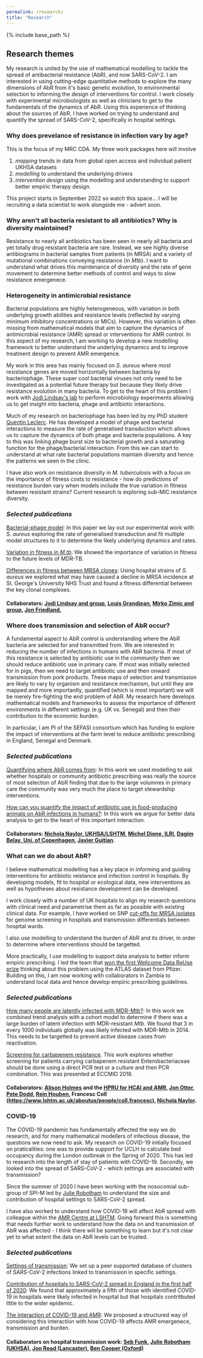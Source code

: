 ```yaml
---
permalink: /research/
title: "Research"
---
```


{% include base_path %}

## Research themes

My research is united by the use of mathematical modelling to tackle the spread of antibacterial resistance (AbR), and now SARS-CoV-2. I am interested in using cutting-edge quantitative methods to explore the many dimensions of AbR from it's basic genetic evolution, to environmental selection to informing the design of interventions for control. I work closely with experimental microbiologists as well as clinicians to get to the fundamentals of the dynamics of AbR. Using this experience of thinking about the sources of AbR, I have worked on trying to understand and quantify the spread of SARS-CoV-2, specifically in hospital settings.  

### Why does prevelance of resistance in infection vary by age? 

This is the focus of my MRC CDA. My three work packages here will involve 

1. *mapping* trends in data from global open access and individual patient UKHSA datasets
2. *modelling* to understand the underlying drivers 
3. *intervention design* using the modelling and understanding to support better empiric therapy design.
 
This project starts in September 2022 so watch this space... I will be recruiting a data scientist to work alongside me - advert soon. 

### Why aren't all bacteria resistant to all antibiotics? Why is diversity maintained? 

Resistance to nearly all antibiotics has been seen in nearly all bacteria and yet totally drug resistant bacteria are rare. Instead, we see highly diverse antibiograms in bacterial samples from patients (in MRSA) and a variety of mutational combinations conveying resistance (in *Mtb*). I want to understand what drives this maintenance of diversity and the rate of gene movement to determine better methods of control and ways to slow resistance emergenece. 

### Heterogeneity in antimicrobial resistance

Bacterial populations are highly heterogeneous, with variation in both
underlying growth abilities and resistance levels (reflected by varying
minimum inhibitory concentrations or MICs). However, this variation is
often missing from mathematical models that aim to capture the dynamics
of antimicrobial resistance (AMR) spread or interventions for AMR
control. In this aspect of my research, I am working to develop a new modelling
framework to better understand the underlying dynamics and to improve
treatment design to prevent AMR emergence. 


My work in this area has mainly focused on *S. aureus* where most resistance genes are moved horizontally between bacteria by bacteriophage. These super cool bacterial viruses not only need to be investigated as a potential future therapy but because they likely drive resistance evolution in many bacteria. To get to the heart of this problem I work with [Jodi Lindsay's lab](https://www.sgul.ac.uk/research-profiles-a-z/jodi-lindsay) to perform microbiology experiments allowing us to get insight into bacteria, phage and antibiotic interactions. 

Much of my research on bacteriophage has been led by my PhD student [Quentin Leclerc](https://scholar.google.com/citations?user=oSDPjWIAAAAJ&hl=en). He has developed a model of phage and bacterial interactions to measure the rate of generalised transduction which allows us to capture the dynamics of both phage and bacteria populations. A key to this was linking phage burst size to bacterial growth and a saturating function for the phage/bacterial interaction. From this we can start to understand at what rate bacterial populations maintain diversity and hence the patterns we seen in the clinic. 

I have also work on resistance diversity in *M. tuberculosis* with a focus on the importance of fitness costs to resistance - how do predictions of resistance burden vary when models include the true variation in fitness between resistant strains? Current research is exploring sub-MIC resistance diversity. 

### *Selected publications*
[Bacterial-phage model](https://journals.asm.org/doi/full/10.1128/msystems.00135-22): In this paper we lay out our experimental work with *S. aureus* exploring the rate of generalised transduction and fit multiple model structures to it to determine the likely underlying dynamics and rates. 

[Variation in fitness in *M.tb*](https://www.ncbi.nlm.nih.gov/pmc/articles/PMC4583567/): We showed the importance of variation in fitness to the future levels of MDR-TB. 

[Differences in fitness between MRSA clones](https://www.ncbi.nlm.nih.gov/pubmed/22761331): Using hospital strains of *S. aureus* we explored what may have caused a decline in MRSA incidence at St. George's University NHS Trust and found a fitness differential between the key clonal complexes.

#### Collaborators: [Jodi Lindsay and group](https://www.sgul.ac.uk/research-profiles-a-z/jodi-lindsay), [Louis Grandjean](https://www.researchgate.net/profile/Louis_Grandjean2-UCL), [Mirko Zimic and group](http://www.upch.edu.pe/vrinve/investigacion/lbbm-gbi), [Jon Friedland](http://www.imperial.ac.uk/people/j.friedland), 

### Where does transmission and selection of AbR occur? 

A fundamental aspect to AbR control is understanding where the AbR bacteria are selected for and transmitted from. We are interested in reducing the number of infections in humans with AbR bacteria. If most of this resistance is selected by antibiotic use in the community then we should reduce antibiotic use in primary care. If most was initially selected for in pigs, then we need to target antibiotic use and then onward transmission from pork products. These maps of selection and transmission are likely to vary by organism and resistance mechanism, but until they are mapped and more importantly, quantified (which is most important) we will be merely fire-fighting the end problem of AbR. My research here develops mathematical models and frameworks to assess the importance of different environments in different settings (e.g. UK vs. Senegal) and then their contribution to the economic burden. 

In particular, I am PI of the SEFASI consortium which has funding to explore the impact of interventions at the farm level to reduce antibiotic prescribing in England, Senegal and Denmark. 

### *Selected publications*
[Quantifying where AbR comes from](https://bmcmedicine.biomedcentral.com/articles/10.1186/s12916-018-1121-8): In this work we used modelling to ask whether hospitals or community antibiotic prescribing was really the source of most selection of AbR finding that due to the large volumnes in primary care the community was very much the place to target stewardship interventions. 

[How can you quantify the impact of antibiotic use in food-producing animals on AbR infections in humans?](https://www.mdpi.com/2079-6382/11/1/66): In this work we argue for better data analysis to get to the heart of this important interaction.

#### Collaborators: [Nichola Naylor, UKHSA/LSHTM](https://www.lshtm.ac.uk/aboutus/people/naylor.nichola), [Michel Dione, ILRI](https://www.ilri.org/people/michel-mainack-dione), [Dagim Belay, Uni. of Copenhagen](https://ifro.ku.dk/english/staff/?pure=en/persons/419281), [Javier Guitian](https://www.rvc.ac.uk/about/our-people/javier-guitian). 


### What can we do about AbR? 

I believe mathematical modelling has a key place in informing and guiding interventions for antibiotic reistance and infection control in hospitals. By developing models, fit to hospital or ecological data, new interventions as well as hypotheses about resistance development can be developed. 

I work closely with a number of UK hospitals to align my research questions with clinical need and parametrise them as far as possible with existing clinical data. For example, I have worked on SNP [cut-offs for MRSA isolates](https://www.sciencedirect.com/science/article/pii/S266652472030149X) for genome screening in hospitals and transmission differentials between hospital wards. 

I also use modelling to understand the burden of AbR and its driver, in order to determine where interventions should be targetted.  

More practically, I use modelling to support data analysis to better inform empiric prescribing. I led the team that [won the first Wellcome Data ReUse prize](https://www.lshtm.ac.uk/research/centres/amr/news/84291/wellcome-data-re-use-prize-amr-surveillance) thinking about this problem using the ATLAS dataset from Pfizer. Building on this, I am now working with collaborators in Zambia to understand local data and hence develop empiric prescribing guidelines. 

### *Selected publications*

[How many people are latently infected with MDR-Mtb?](https://www.sciencedirect.com/science/article/pii/S147330991930307X): In this work we combined trend analysis with a cohort model to determine if there was a large burden of latent infection with MDR-resistant *Mtb*. We found that 3 in every 1000 individuals globally was likely infected with MDR-Mtb in 2014. This needs to be targetted to prevent active disease cases from reactivation. 

[Screening for carbapenem resistance](https://www.ncbi.nlm.nih.gov/pmc/articles/PMC6094916/). This work explores whether screening for patients carrying carbapenem resistant Enterobacteriaceae should be done using a direct PCR test or a culture and then PCR combination. This was presented at ECCMID 2018.

#### Collaborators: [Alison Holmes](https://www.imperial.ac.uk/people/alison.holmes) and the [HPRU for HCAI and AMR](https://www.imperial.ac.uk/medicine/hpru-amr), [Jon Otter](https://www.imperial.ac.uk/people/j.otter), [Pete Dodd](https://www.sheffield.ac.uk/scharr/people/staff/pete-dodd), [Rein Houben](https://www.lshtm.ac.uk/aboutus/people/houben.rein), Francesc Coll (https://www.lshtm.ac.uk/aboutus/people/coll.francesc), [Nichola Naylor](https://www.lshtm.ac.uk/aboutus/people/naylor.nichola). 


### COVID-19

The COVID-19 pandemic has fundamentally affected the way we do research, and for many mathematical modellers of infectious disease, the questions we now need to ask. My research on COVID-19 initially focused on praticalities: one was to provide support for UCLH to calculate bed occupancy during the London outbreak in the Spring of 2020. This has led to research into the length of stay of patients with COVID-19. Secondly, we looked into the spread of SARS-CoV-2 - which settings are associated with transmission? 

Since the summer of 2020 I have been working with the nosocomial sub-group of SPI-M led by [Julie Robotham](https://www.imperial.ac.uk/people/j.robotham) to understand the size and contribution of hospital settings to SARS-CoV-2 spread. 

I have also worked to understand how COVID-19 will affect AbR spread with colleague within the [AMR Centre at LSHTM](https://www.lshtm.ac.uk/research/centres/amr). Going forward this is something that needs further work to understand how the data on and transmission of AbR was affected - I think there will be something to learn but it's not clear yet to what extent the data on AbR levels can be trusted. 


### *Selected publications*
[Settings of transmission](https://wellcomeopenresearch.org/articles/5-83/v2): We set up a peer supported database of clusters of SARS-CoV-2 infections linked to transmission in specific settings. 

[Contribution of hospitals to SARS-CoV-2 spread in England in the first half of 2020](https://bmcinfectdis.biomedcentral.com/articles/10.1186/s12879-022-07490-4): We found that approximately a fifth of those with identified COVID-19 in hospitals were likely infected in hospital but that hospitals contritbuted little to the wider epidemic.

[The interaction of COVID-19 and AMR](https://elifesciences.org/articles/64139): We proposed a structured way of considering this interaction with how COVID-19 affects AMR emergenece, transmission and burden. 


#### Collaborators on hospital transmission work: [Seb Funk](https://www.lshtm.ac.uk/aboutus/people/funk.sebastian), [Julie Robotham (UKHSA)](https://www.imperial.ac.uk/people/j.robotham), [Jon Read (Lancaster)](https://www.lancaster.ac.uk/people-profiles/jonathan-read), [Ben Cooper (Oxford)](https://www.ndm.ox.ac.uk/team/ben-cooper)
